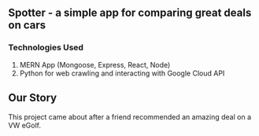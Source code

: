 ## Spotter - a simple app for comparing great deals on cars

### Technologies Used
1. MERN App (Mongoose, Express, React, Node) 
2. Python for web crawling and interacting with Google Cloud API

## Our Story
This project came about after a friend recommended an amazing deal on a VW eGolf.
